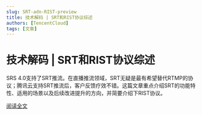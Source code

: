 ```yaml
---
slug: SRT-adn-RIST-preview
title: 技术解码 | SRT和RIST协议综述
authors: [TencentCloud]
tags: [文章]
---
```


# 技术解码 | SRT和RIST协议综述


SRS 4.0支持了SRT推流。在直播推流领域，SRT无疑是最有希望替代RTMP的协议；腾讯云支持SRT推流后，客户反馈疗效不错。这篇文章重点介绍SRT的功能特性、适用的场景以及后续改进提升的方向，并简要介绍下RIST协议。

[阅读全文](https://mp.weixin.qq.com/s?__biz=MzIzMjY3MjYyOA%3D%3D&mid=2247502103&idx=1&sn=6c2cc942513c4f14773fabff40a367e4&scene=45#wechat_redirect)
